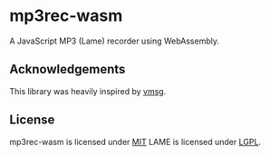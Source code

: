 # mp3rec-wasm

A JavaScript MP3 (Lame) recorder using WebAssembly.

## Acknowledgements

This library was heavily inspired by [vmsg](https://github.com/Kagami/vmsg).

## License

mp3rec-wasm is licensed under [MIT](LICENSE)
LAME is licensed under [LGPL](vendor/lame/COPYING).
